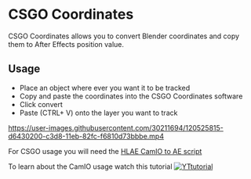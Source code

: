 # CSGO Coordinates

CSGO Coordinates allows you to convert Blender coordinates and copy them to After Effects position value.

## Usage
* Place an object where ever you want it to be tracked
* Copy and paste the coordinates into the CSGO Coordinates software
* Click convert
* Paste (CTRL+ V) onto the layer you want to track

https://user-images.githubusercontent.com/30211694/120525815-d6430200-c3d8-11eb-82fc-f6810d73bbbe.mp4


For CSGO usage you will need the [HLAE CamIO to AE script](https://github.com/xNWP/HLAE-CamIO-To-AE)

To learn about the CamIO usage watch this tutorial
[![YTtutorial](https://user-images.githubusercontent.com/30211694/120524357-45b7f200-c3d7-11eb-9bf0-ee2bf1a03ad7.png)](https://youtu.be/1lrhszcRfCs)
